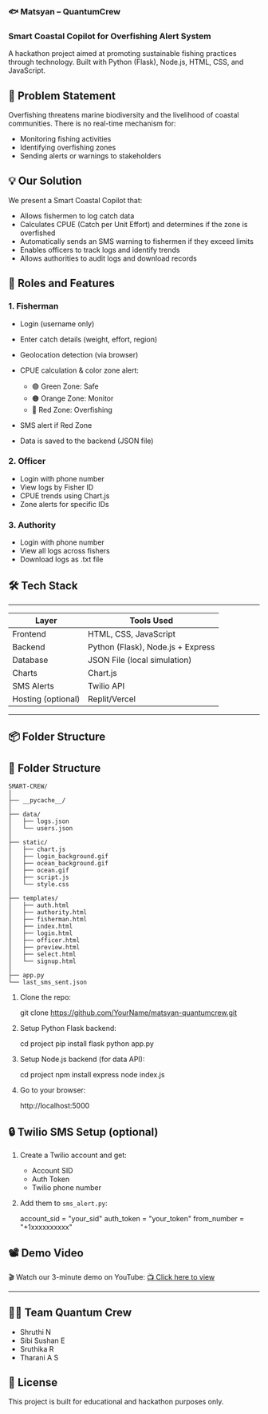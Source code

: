 ### 🐟 Matsyan – QuantumCrew

### Smart Coastal Copilot for Overfishing Alert System

A hackathon project aimed at promoting sustainable fishing practices through technology. Built with Python (Flask), Node.js, HTML, CSS, and JavaScript.

## 🚀 Problem Statement

Overfishing threatens marine biodiversity and the livelihood of coastal communities. There is no real-time mechanism for:

* Monitoring fishing activities
* Identifying overfishing zones
* Sending alerts or warnings to stakeholders

## 💡 Our Solution

We present a Smart Coastal Copilot that:

* Allows fishermen to log catch data
* Calculates CPUE (Catch per Unit Effort) and determines if the zone is overfished
* Automatically sends an SMS warning to fishermen if they exceed limits
* Enables officers to track logs and identify trends
* Allows authorities to audit logs and download records

## 👥 Roles and Features

### 1. Fisherman

* Login (username only)
* Enter catch details (weight, effort, region)
* Geolocation detection (via browser)
* CPUE calculation & color zone alert:

  * 🟢 Green Zone: Safe
  * 🟠 Orange Zone: Monitor
  * 🔴 Red Zone: Overfishing
* SMS alert if Red Zone
* Data is saved to the backend (JSON file)

### 2. Officer

* Login with phone number
* View logs by Fisher ID
* CPUE trends using Chart.js
* Zone alerts for specific IDs

### 3. Authority

* Login with phone number
* View all logs across fishers
* Download logs as .txt file


## 🛠️ Tech Stack
 _ _ _ _ _ _ _ _ _ _ _ _ _ _ _ _ _ _ _ _ _ _ _ _ _ _ _ _ 
| Layer              | Tools Used                        |
| ------------------ | --------------------------------- |
| Frontend           | HTML, CSS, JavaScript             |
| Backend            | Python (Flask), Node.js + Express |
| Database           | JSON File (local simulation)      |
| Charts             | Chart.js                          |
| SMS Alerts         | Twilio API                        |
| Hosting (optional) | Replit/Vercel                     |
 _ _ _ _ _ _ _ _ _ _ _ _ _ _ _ _ _ _ _ _ _ _ _ _ _ _ _ _ 


## 📦 Folder Structure

## 📁 Folder Structure

```
SMART-CREW/
│
├── __pycache__/
│
├── data/
│   ├── logs.json
│   └── users.json
│
├── static/
│   ├── chart.js
│   ├── login_background.gif
│   ├── ocean_background.gif
│   ├── ocean.gif
│   ├── script.js
│   └── style.css
│
├── templates/
│   ├── auth.html
│   ├── authority.html
│   ├── fisherman.html
│   ├── index.html
│   ├── login.html
│   ├── officer.html
│   ├── preview.html
│   ├── select.html
│   └── signup.html
│
├── app.py
└── last_sms_sent.json
```


1. Clone the repo:

   git clone https://github.com/YourName/matsyan-quantumcrew.git
   
2. Setup Python Flask backend:

   cd project
   pip install flask
   python app.py

3. Setup Node.js backend (for data API):

   cd project
   npm install express
   node index.js

4. Go to your browser:

   http://localhost:5000

## 🔒 Twilio SMS Setup (optional)

1. Create a Twilio account and get:

   * Account SID
   * Auth Token
   * Twilio phone number

2. Add them to `sms_alert.py`:

   account_sid = "your_sid"
   auth_token = "your_token"
   from_number = "+1xxxxxxxxxx"

## 📽️ Demo Video

🎬 Watch our 3-minute demo on YouTube:
[📺 Click here to view](https://youtube.com/your-demo-link)

---

## 👨‍💻 Team Quantum Crew

* Shruthi N
* Sibi Sushan E
* Sruthika R
* Tharani A S

## 📄 License

This project is built for educational and hackathon purposes only.
